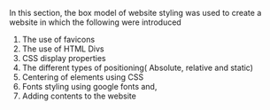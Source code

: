 In this section, the box model of website styling was used to create a website in which the following were introduced

1. The use of favicons
2. The use of HTML Divs
3. CSS display properties
4. The different types of positioning( Absolute, relative and static)
5. Centering of elements using CSS
6. Fonts styling using google fonts and,
7. Adding contents to the website
